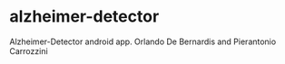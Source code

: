 # alzheimer-detector


Alzheimer-Detector android app. 
Orlando De Bernardis and Pierantonio Carrozzini 

